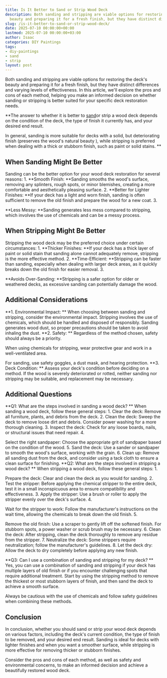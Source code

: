 ```yaml
---
title: Is It Better to Sand or Strip Wood Deck
description: Both sanding and stripping are viable options for restoring the deck's
  beauty and preparing it for a fresh finish, but they have distinct differences and...
slug: /is-it-better-to-sand-or-strip-wood-deck/
date: 2025-07-10 00:00:00+00:00
lastmod: 2025-07-10 00:00:00+03:00
author: Isaac
categories: DIY Paintings
tags:
- diy-paintings
- sand
- strip
layout: post
---
```

Both sanding and stripping are viable options for restoring the deck's beauty and preparing it for a fresh finish, but they have distinct differences and varying levels of effectiveness. In this article, we'll explore the pros and cons of each method, helping you make an informed decision on whether sanding or stripping is better suited for your specific deck restoration needs.

**The answer to whether it is better to [sand](https://pestpolicy.com/do-i-need-to-sand-fiberglass-boat-before-painting/)or strip a wood deck depends on the condition of the deck, the type of finish it currently has, and your desired end result.

In general, sanding is more suitable for decks with a solid, but deteriorating finish (preserves the wood's natural beauty ), while stripping is preferred when dealing with a thick or stubborn finish, such as paint or solid stains. **

##  **When Sanding Might Be Better**

Sanding can be the better option for your wood deck restoration for several reasons: 1. **Smooth Finish: **Sanding smooths the wood's surface, removing any splinters, rough spots, or minor blemishes, creating a more comfortable and aesthetically pleasing surface. 2. **Better for Lighter Finishes: **If your deck has a light and worn finish, sanding is often sufficient to remove the old finish and prepare the wood for a new coat. 3.

**Less Messy: **Sanding generates less mess compared to stripping, which involves the use of chemicals and can be a messy process.

##  **When Stripping Might Be Better**

Stripping the wood deck may be the preferred choice under certain circumstances: 1. **Thicker Finishes: **If your deck has a thick layer of paint or solid stain that sanding alone cannot adequately remove, stripping is the more effective method. 2. **Time-Efficient: **Stripping can be faster than sanding, especially when dealing with larger deck areas, as it quickly breaks down the old finish for easier removal. 3.

**Avoids Over-Sanding: **Stripping is a safer option for older or weathered decks, as excessive sanding can potentially damage the wood.

##  **Additional Considerations**

**1. Environmental Impact: ** When choosing between sanding and stripping, consider the environmental impact. Stripping involves the use of chemicals, which should be handled and disposed of responsibly. Sanding generates wood dust, so proper precautions should be taken to avoid inhaling the dust. **2. Safety: ** Regardless of the method chosen, safety should always be a priority.

When using chemicals for stripping, wear protective gear and work in a well-ventilated area.

For sanding, use safety goggles, a dust mask, and hearing protection. **3. Deck Condition: ** Assess your deck's condition before deciding on a method. If the wood is severely deteriorated or rotted, neither sanding nor stripping may be suitable, and replacement may be necessary.

##  **Additional Questions**

**Q1: What are the steps involved in sanding a wood deck? ** When sanding a wood deck, follow these general steps: 1. Clear the deck: Remove all furniture, plants, and debris from the deck. 2. Clean the deck: Sweep the deck to remove loose dirt and debris. Consider power washing for a more thorough cleaning. 3. Inspect the deck: Check for any loose boards, nails, or structural issues that need repair. 4.

Select the right sandpaper: Choose the appropriate grit of sandpaper based on the condition of the wood. 5. Sand the deck: Use a sander or sandpaper to smooth the wood's surface, working with the grain. 6. Clean up: Remove all sanding dust from the deck, and consider using a tack cloth to ensure a clean surface for finishing. **Q2: What are the steps involved in stripping a wood deck? ** When stripping a wood deck, follow these general steps: 1.

Prepare the deck: Clear and clean the deck as you would for sanding. 2. Test the stripper: Before applying the chemical stripper to the entire deck, test it in a small inconspicuous area to ensure compatibility and effectiveness. 3. Apply the stripper: Use a brush or roller to apply the stripper evenly over the deck's surface. 4.

Wait for the stripper to work: Follow the manufacturer's instructions on the wait time, allowing the chemicals to break down the old finish. 5.

Remove the old finish: Use a scraper to gently lift off the softened finish. For stubborn spots, a power washer or scrub brush may be necessary. 6. Clean the deck: After stripping, clean the deck thoroughly to remove any residue from the stripper. 7. Neutralize the deck: Some strippers require neutralization; follow the manufacturer's guidelines. 8. Let the deck dry: Allow the deck to dry completely before applying any new finish.

**Q3: Can I use a combination of sanding and stripping for my deck? ** Yes, you can use a combination of sanding and stripping if your deck has multiple layers of old finish or if you encounter challenging spots that require additional treatment. Start by using the stripping method to remove the thickest or most stubborn layers of finish, and then sand the deck to achieve a smooth surface.

Always be cautious with the use of chemicals and follow safety guidelines when combining these methods.

##  Conclusion

In conclusion, whether you should sand or strip your wood deck depends on various factors, including the deck's current condition, the type of finish to be removed, and your desired end result. Sanding is ideal for decks with lighter finishes and when you want a smoother surface, while stripping is more effective for removing thicker or stubborn finishes.

Consider the pros and cons of each method, as well as safety and environmental concerns, to make an informed decision and achieve a beautifully restored wood deck.
